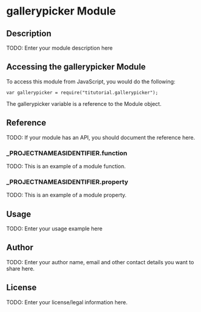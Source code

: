 # gallerypicker Module

## Description

TODO: Enter your module description here

## Accessing the gallerypicker Module

To access this module from JavaScript, you would do the following:

	var gallerypicker = require("titutorial.gallerypicker");

The gallerypicker variable is a reference to the Module object.	

## Reference

TODO: If your module has an API, you should document
the reference here.

### ___PROJECTNAMEASIDENTIFIER__.function

TODO: This is an example of a module function.

### ___PROJECTNAMEASIDENTIFIER__.property

TODO: This is an example of a module property.

## Usage

TODO: Enter your usage example here

## Author

TODO: Enter your author name, email and other contact
details you want to share here. 

## License

TODO: Enter your license/legal information here.
